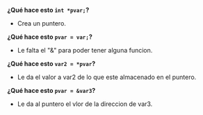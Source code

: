 **¿Qué hace esto `int *pvar;`?**

* Crea un puntero.

**¿Qué hace esto `pvar = var;`?**

* Le falta el "&" para poder tener alguna funcion.

**¿Qué hace esto `var2 = *pvar`?**

* Le da el valor a var2 de lo que este almacenado en el puntero.

**¿Qué hace esto `pvar = &var3`?**

* Le da al puntero el vlor de la direccion de var3.